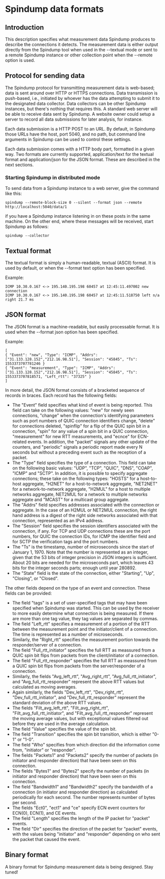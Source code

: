 # Spindump data formats

## Introduction

This description specifies what measurement data Spindump produces to describe the connections it detects. The measurement data is either output directly from the Spindump tool when used in the --textual mode or sent to a remote Spindump instance or other collection point when the --remote option is used.

## Protocol for sending data

The Spindump protocol for transmitting measurement data is web-based; data is sent around over HTTP or HTTPS connections. Data transmission is push-based, i.e., initiated by whoever has the data attempting to submit it to the designated data collector. Data collectors can be other Spindump instances, but there's nothing that requires this. A standard web server will be able to receive data sent by Spindump. A website owner could setup a server to record all data submissions for later analysis, for instance.

Each data submission is a HTTP POST to an URL. By default, in Spindump those URLs have the host, port 5040, and no path, but command line arguments in Spindump can be used to control these settings.

Each data submission comes with a HTTP body part, formatted in a given way. Two formats are currently supported, application/text for the textual format and application/json for the JSON format. These are described in the next sections.

### Starting Spindump in distributed mode

To send data from a Spindump instance to a web server, give the command like this:

    spindump --remote-block-size 0 --silent --format json --remote http://localhost:5040/data/1

if you have a Spindump instance listening in on these posts in the same machine. On the other end, where these messages will be received, start Spindump as follows:

    spindump --collector

## Textual format

The textual format is simply a human-readable, textual (ASCII) format. It is used by default, or when the --format text option has been specified.

Example:

    ICMP 10.30.0.167 <-> 195.140.195.198 60457 at 12:45:11.497002 new connection
    ICMP 10.30.0.167 <-> 195.140.195.198 60457 at 12:45:11.518750 left n/a right 21.7 ms

## JSON format

The JSON format is a machine-readable, but easily processable format. It is used when the --format json option has been specified.

Example:

    [
    { "Event": "new", "Type": "ICMP", "Addrs": ["31.133.128.152","212.16.98.51"], "Session": "45845", "Ts": 1553373707781246 }
    { "Event": "measurement", "Type": "ICMP", "Addrs": ["31.133.128.152","212.16.98.51"], "Session": "45845", "Ts": 1553373707818571, "Left_rtt": "37325" }
    ]

In more detail, the JSON format consists of a bracketed sequence of records in braces. Each record has the following fields:

   * The "Event" field specifies what kind of event is being reported. This field can take on the following values: "new" for newly seen connections, "change" when the connection's identifying parameters such as port numbers of QUIC connection identifiers change, "delete" for connections deleted, "spinflip" for a flip of the QUIC spin bit in a connection, "spin" for any value of a spin bit in a QUIC connection, "measurement" for new RTT measurements, and "ecnce" for ECN-related events. In  addition, the "packet" signals any other update of the counters, and "periodic" signals a periodic report made every N seconds but without a preceding event such as the reception of a packet.
   * The "Type" field specifies the type of a connection. This field can take on the following basic values: "UDP", "TCP", "QUIC", "DNS", "COAP", "ICMP" and "SCTP". In addition, it is possible to specify aggregate connections; these take on the following types: "HOSTS" for a host-to-host aggregate, "H2NET" for a host-to-network aggregate, "NET2NET" for a network-to-network aggregate, "H2MUL" for a host to multiple networks aggregate, NET2MUL for a network to multiple networks aggregate and "MCAST" for a multicast group aggregate.
   * The "Addrs" field specifies addresses associated with the connection or aggregate. In the case of an H2MUL or NET2MUL connection, the right hand address is a digest of the right side networks associated with that connection, represented as an IPv4 address.
   * The "Session" field specifies the session identifiers associated with the connection, if any. For TCP and UDP connections these are the port numbers, for QUIC the connection IDs, for ICMP the identifier field and for SCTP the verification tags and the port numbers.
   * The "Ts" is the timestamp, number of microseconds since the start of January 1, 1970. Note that the number is represented as an integer, given that the 53 bits of integer precision in JSON integers is sufficient. About 20 bits are needed for the microseconds part, which leaves 43 bits for the integer seconds parts; enough until year 280892.
   * The "State" field is the state of the connection, either "Starting", "Up", "Closing", or "Closed".

The other fields depend on the type of an event and connection. These fields can be provided:

   * The field "tags" is a set of user-specified tags that may have been specified when Spindump was started. This can be used by the receiver to more easily determine what connection is being measured. If there are more than one tag value, they tag values are separated by commas.
   * The field "Left_rtt" specifies a measurement of a portion of the RTT between the measurement point and the initiator/client of a connection. The time is represented as a number of microseconds.
   * Similarly, the "Right_rtt" specifies the measurement portion towards the responder/server of a connection.
   * The field "Full_rtt_initiator" specifies the full RTT as meassured from a QUIC spin bit flips from packets from the client/initiator of a connection.
   * The field "Full_rtt_responder" specifies the full RTT as meassured from a QUIC spin bit flips from packets from the server/responder of a connection.
   * Similarly, the fields "Avg_left_rtt", "Avg_right_rtt", "Avg_full_rtt_initiator", and "Avg_full_rtt_responder" represent the above RTT values but calculated as moving averages.
   * Again similarly, the fields "Dev_left_rtt", "Dev_right_rtt", "Dev_full_rtt_initiator", and "Dev_full_rtt_responder" represent the standard deviation of the above RTT values.
   * The fields "Filt_avg_left_rtt", "Filt_avg_right_rtt", "Filt_avg_full_rtt_initiator", and "Filt_avg_full_rtt_responder" represent the moving average values, but with exceptional values filtered out before they are used in the average calculation.
   * The field "Value" specifies the value of the spin bit.
   * The field "Transition" specifies the spin bit transition, which is either "0-1" or "1-0". 
   * The field "Who" specifies from which direction did the information come from, "initiator" or "responder".
   * The fields "Packets1" and "Packets2" specify the number of packets (in initiator and responder direction) that have been seen on this connection. 
   * The fields "Bytes1" and "Bytes2" specify the number of packets (in initiator and responder direction) that have been seen on this connection.
   * The field "Bandwidth1" and "Bandwidth2" specify the bandwidth of a connection (in initiator and responder direction) as calculated periodically for each second. The number represents number of bytes per second.
   * The fields "Ect0", "ect1" and "ce" specify ECN event counters for ECN(0), ECN(1), and CE events.
   * The field "Length" specifies the length of the IP packet for "packet" events. 
   * The field "Dir" specifies the direction of the packet for "packet" events, with the values being "initiator" and "responder" depending on who sent the packet that caused the event.

## Binary format

A binary format for Spindump measurement data is being designed. Stay tuned!


